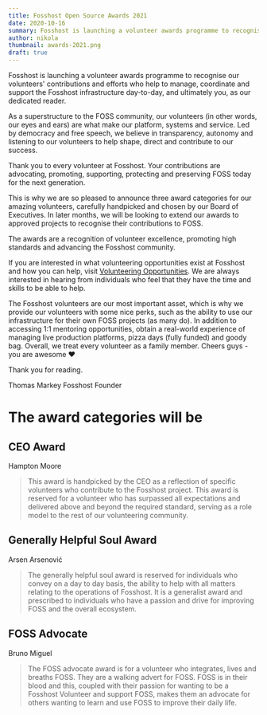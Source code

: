 ```yaml
---
title: Fosshost Open Source Awards 2021
date: 2020-10-16
summary: Fosshost is launching a volunteer awards programme to recognise the individual contributions and efforts of our volunteers.
author: nikola
thumbnail: awards-2021.png
draft: true
---
```


Fosshost is launching a volunteer awards programme to recognise our volunteers' contributions and efforts who help to manage, coordinate and support the Fosshost infrastructure day-to-day, and ultimately you, as our dedicated reader.

As a superstructure to the FOSS community, our volunteers (in other words, our eyes and ears) are what make our platform, systems and service. Led by democracy and free speech, we believe in transparency, autonomy and listening to our volunteers to help shape, direct and contribute to our success.

Thank you to every volunteer at Fosshost. Your contributions are advocating, promoting, supporting, protecting and preserving FOSS today for the next generation.

This is why we are so pleased to announce three award categories for our amazing volunteers, carefully handpicked and chosen by our Board of Executives. In later months, we will be looking to extend our awards to approved projects to recognise their contributions to FOSS.

The awards are a recognition of volunteer excellence, promoting high standards and advancing the Fosshost community.

If you are interested in what volunteering opportunities exist at Fosshost and how you can help, visit [Volunteering Opportunities](https://docs.fosshost.org/en/home/volunteering-opportunities). We are always interested in hearing from individuals who feel that they have the time and skills to be able to help.

The Fosshost volunteers are our most important asset, which is why we provide our volunteers with some nice perks, such as the ability to use our infrastructure for their own FOSS projects (as many do). In addition to accessing 1:1 mentoring opportunities, obtain a real-world experience of managing live production platforms, pizza days (fully funded) and goody bag. Overall, we treat every volunteer as a family member. Cheers guys - you are awesome ❤️

Thank you for reading.

Thomas Markey
Fosshost Founder

# The award categories will be

## CEO Award

Hampton Moore

> This award is handpicked by the CEO as a reflection of specific volunteers who contribute to the Fosshost project. This award is reserved for a volunteer who has surpassed all expectations and delivered above and beyond the required standard, serving as a role model to the rest of our volunteering community.

## Generally Helpful Soul Award

Arsen Arsenović

> The generally helpful soul award is reserved for individuals who convey on a day to day basis, the ability to help with all matters relating to the operations of Fosshost. It is a generalist award and prescribed to individuals who have a passion and drive for improving FOSS and the overall ecosystem.

## FOSS Advocate

Bruno Miguel

> The FOSS advocate award is for a volunteer who integrates, lives and breaths FOSS. They are a walking advert for FOSS. FOSS is in their blood and this, coupled with their passion for wanting to be a Fosshost Volunteer and support FOSS, makes them an advocate for others wanting to learn and use FOSS to improve their daily life.
